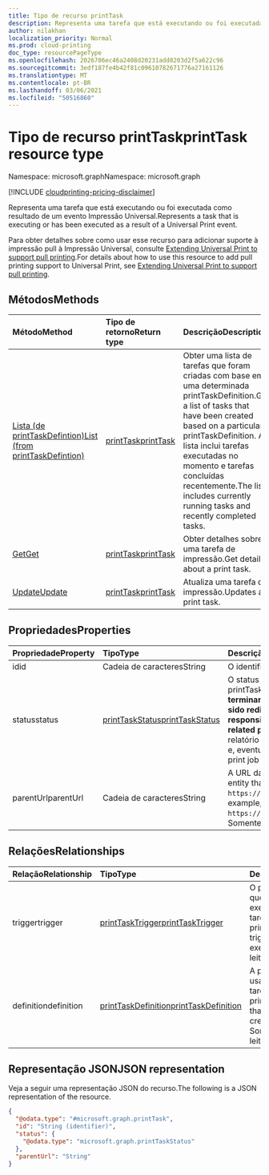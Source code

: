 ```yaml
---
title: Tipo de recurso printTask
description: Representa uma tarefa que está executando ou foi executada como resultado de um evento Impressão Universal.
author: nilakhan
localization_priority: Normal
ms.prod: cloud-printing
doc_type: resourcePageType
ms.openlocfilehash: 2026706ec46a2408d20231add8203d2f5a622c96
ms.sourcegitcommit: 3edf187fe4b42f81c09610782671776a27161126
ms.translationtype: MT
ms.contentlocale: pt-BR
ms.lasthandoff: 03/06/2021
ms.locfileid: "50516860"
---
```

# <a name="printtask-resource-type"></a><span data-ttu-id="6f017-103">Tipo de recurso printTask</span><span class="sxs-lookup"><span data-stu-id="6f017-103">printTask resource type</span></span>

<span data-ttu-id="6f017-104">Namespace: microsoft.graph</span><span class="sxs-lookup"><span data-stu-id="6f017-104">Namespace: microsoft.graph</span></span>

[!INCLUDE [cloudprinting-pricing-disclaimer](../../includes/cloudprinting-pricing-disclaimer.md)]

<span data-ttu-id="6f017-105">Representa uma tarefa que está executando ou foi executada como resultado de um evento Impressão Universal.</span><span class="sxs-lookup"><span data-stu-id="6f017-105">Represents a task that is executing or has been executed as a result of a Universal Print event.</span></span>

<span data-ttu-id="6f017-106">Para obter detalhes sobre como usar esse recurso para adicionar suporte à impressão pull à Impressão Universal, consulte [Extending Universal Print to support pull printing](/graph/universal-print-concept-overview#extending-universal-print-to-support-pull-printing).</span><span class="sxs-lookup"><span data-stu-id="6f017-106">For details about how to use this resource to add pull printing support to Universal Print, see [Extending Universal Print to support pull printing](/graph/universal-print-concept-overview#extending-universal-print-to-support-pull-printing).</span></span>

## <a name="methods"></a><span data-ttu-id="6f017-107">Métodos</span><span class="sxs-lookup"><span data-stu-id="6f017-107">Methods</span></span>
|<span data-ttu-id="6f017-108">Método</span><span class="sxs-lookup"><span data-stu-id="6f017-108">Method</span></span>|<span data-ttu-id="6f017-109">Tipo de retorno</span><span class="sxs-lookup"><span data-stu-id="6f017-109">Return type</span></span>|<span data-ttu-id="6f017-110">Descrição</span><span class="sxs-lookup"><span data-stu-id="6f017-110">Description</span></span>|
|:---|:---|:---|
| [<span data-ttu-id="6f017-111">Lista (de printTaskDefintion)</span><span class="sxs-lookup"><span data-stu-id="6f017-111">List (from printTaskDefintion)</span></span>](../api/printtaskdefinition-list-tasks.md) | [<span data-ttu-id="6f017-112">printTask</span><span class="sxs-lookup"><span data-stu-id="6f017-112">printTask</span></span>](printtask.md) | <span data-ttu-id="6f017-113">Obter uma lista de tarefas que foram criadas com base em uma determinada printTaskDefinition.</span><span class="sxs-lookup"><span data-stu-id="6f017-113">Get a list of tasks that have been created based on a particular printTaskDefinition.</span></span> <span data-ttu-id="6f017-114">A lista inclui tarefas executadas no momento e tarefas concluídas recentemente.</span><span class="sxs-lookup"><span data-stu-id="6f017-114">The list includes currently running tasks and recently completed tasks.</span></span> |
| [<span data-ttu-id="6f017-115">Get</span><span class="sxs-lookup"><span data-stu-id="6f017-115">Get</span></span>](../api/printtask-get.md) | [<span data-ttu-id="6f017-116">printTask</span><span class="sxs-lookup"><span data-stu-id="6f017-116">printTask</span></span>](printtask.md) | <span data-ttu-id="6f017-117">Obter detalhes sobre uma tarefa de impressão.</span><span class="sxs-lookup"><span data-stu-id="6f017-117">Get details about a print task.</span></span> |
| [<span data-ttu-id="6f017-118">Update</span><span class="sxs-lookup"><span data-stu-id="6f017-118">Update</span></span>](../api/printtaskdefinition-update-task.md) | [<span data-ttu-id="6f017-119">printTask</span><span class="sxs-lookup"><span data-stu-id="6f017-119">printTask</span></span>](printtask.md) | <span data-ttu-id="6f017-120">Atualiza uma tarefa de impressão.</span><span class="sxs-lookup"><span data-stu-id="6f017-120">Updates a print task.</span></span> |

## <a name="properties"></a><span data-ttu-id="6f017-121">Propriedades</span><span class="sxs-lookup"><span data-stu-id="6f017-121">Properties</span></span>
|<span data-ttu-id="6f017-122">Propriedade</span><span class="sxs-lookup"><span data-stu-id="6f017-122">Property</span></span>|<span data-ttu-id="6f017-123">Tipo</span><span class="sxs-lookup"><span data-stu-id="6f017-123">Type</span></span>|<span data-ttu-id="6f017-124">Descrição</span><span class="sxs-lookup"><span data-stu-id="6f017-124">Description</span></span>|
|:---|:---|:---|
|<span data-ttu-id="6f017-125">id</span><span class="sxs-lookup"><span data-stu-id="6f017-125">id</span></span>|<span data-ttu-id="6f017-126">Cadeia de caracteres</span><span class="sxs-lookup"><span data-stu-id="6f017-126">String</span></span>|<span data-ttu-id="6f017-127">O identificador printTask.</span><span class="sxs-lookup"><span data-stu-id="6f017-127">The printTask's identifier.</span></span> <span data-ttu-id="6f017-128">Somente leitura.</span><span class="sxs-lookup"><span data-stu-id="6f017-128">Read-only.</span></span>|
|<span data-ttu-id="6f017-129">status</span><span class="sxs-lookup"><span data-stu-id="6f017-129">status</span></span>|[<span data-ttu-id="6f017-130">printTaskStatus</span><span class="sxs-lookup"><span data-stu-id="6f017-130">printTaskStatus</span></span>](printtaskstatus.md)|<span data-ttu-id="6f017-131">O status de execução atual deste printTask.</span><span class="sxs-lookup"><span data-stu-id="6f017-131">The current execution status of this printTask.</span></span> <span data-ttu-id="6f017-132">**O aplicativo de chamada é responsável por atualizar esse status ao terminar o processamento, a menos que a impressão relacionadaJob tenha sido redirecionada para outra impressora.**</span><span class="sxs-lookup"><span data-stu-id="6f017-132">**The calling application is responsible for updating this status when processing is finished, unless the related printJob has been redirected to another printer.**</span></span> <span data-ttu-id="6f017-133">A falha na conclusão do relatório resultará no bloqueio do trabalho de impressão relacionado à impressão e, eventualmente, excluído.</span><span class="sxs-lookup"><span data-stu-id="6f017-133">Failure to report completion will result in the related print job being blocked from printing and eventually deleted.</span></span> |
|<span data-ttu-id="6f017-134">parentUrl</span><span class="sxs-lookup"><span data-stu-id="6f017-134">parentUrl</span></span>|<span data-ttu-id="6f017-135">Cadeia de caracteres</span><span class="sxs-lookup"><span data-stu-id="6f017-135">String</span></span>|<span data-ttu-id="6f017-136">A URL da entidade de impressão que disparou essa tarefa.</span><span class="sxs-lookup"><span data-stu-id="6f017-136">The URL for the print entity that triggered this task.</span></span> <span data-ttu-id="6f017-137">Por exemplo, `https://graph.microsoft.com/v1.0/print/printers/{printerId}/jobs/{jobId}`.</span><span class="sxs-lookup"><span data-stu-id="6f017-137">For example, `https://graph.microsoft.com/v1.0/print/printers/{printerId}/jobs/{jobId}`.</span></span> <span data-ttu-id="6f017-138">Somente leitura.</span><span class="sxs-lookup"><span data-stu-id="6f017-138">Read-only.</span></span>|

## <a name="relationships"></a><span data-ttu-id="6f017-139">Relações</span><span class="sxs-lookup"><span data-stu-id="6f017-139">Relationships</span></span>
|<span data-ttu-id="6f017-140">Relação</span><span class="sxs-lookup"><span data-stu-id="6f017-140">Relationship</span></span>|<span data-ttu-id="6f017-141">Tipo</span><span class="sxs-lookup"><span data-stu-id="6f017-141">Type</span></span>|<span data-ttu-id="6f017-142">Descrição</span><span class="sxs-lookup"><span data-stu-id="6f017-142">Description</span></span>|
|:---|:---|:---|
|<span data-ttu-id="6f017-143">trigger</span><span class="sxs-lookup"><span data-stu-id="6f017-143">trigger</span></span>|[<span data-ttu-id="6f017-144">printTaskTrigger</span><span class="sxs-lookup"><span data-stu-id="6f017-144">printTaskTrigger</span></span>](printtasktrigger.md)|<span data-ttu-id="6f017-145">O printTaskTrigger que disparou a execução dessa tarefa.</span><span class="sxs-lookup"><span data-stu-id="6f017-145">The printTaskTrigger that triggered this task's execution.</span></span> <span data-ttu-id="6f017-146">Somente leitura.</span><span class="sxs-lookup"><span data-stu-id="6f017-146">Read-only.</span></span>|
|<span data-ttu-id="6f017-147">definition</span><span class="sxs-lookup"><span data-stu-id="6f017-147">definition</span></span>|[<span data-ttu-id="6f017-148">printTaskDefinition</span><span class="sxs-lookup"><span data-stu-id="6f017-148">printTaskDefinition</span></span>](printtaskdefinition.md)|<span data-ttu-id="6f017-149">A printTaskDefinition usada para criar essa tarefa.</span><span class="sxs-lookup"><span data-stu-id="6f017-149">The printTaskDefinition that was used to create this task.</span></span> <span data-ttu-id="6f017-150">Somente leitura.</span><span class="sxs-lookup"><span data-stu-id="6f017-150">Read-only.</span></span>|

## <a name="json-representation"></a><span data-ttu-id="6f017-151">Representação JSON</span><span class="sxs-lookup"><span data-stu-id="6f017-151">JSON representation</span></span>
<span data-ttu-id="6f017-152">Veja a seguir uma representação JSON do recurso.</span><span class="sxs-lookup"><span data-stu-id="6f017-152">The following is a JSON representation of the resource.</span></span>
<!-- {
  "blockType": "resource",
  "keyProperty": "id",
  "@odata.type": "microsoft.graph.printTask",
  "openType": false
}
-->
``` json
{
  "@odata.type": "#microsoft.graph.printTask",
  "id": "String (identifier)",
  "status": {
    "@odata.type": "microsoft.graph.printTaskStatus"
  },
  "parentUrl": "String"
}
```

